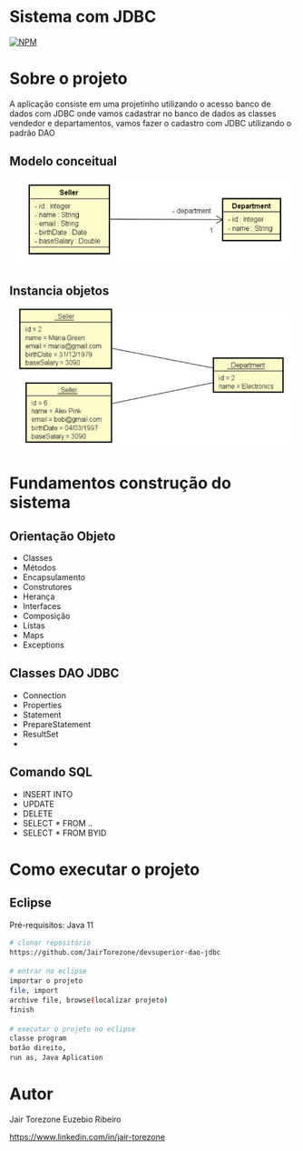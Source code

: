 # Sistema com JDBC 
[![NPM](https://img.shields.io/npm/l/react)](https://github.com/JairTorezone/ws-testes/blob/main/LICENSE) 

# Sobre o projeto

A aplicação consiste em uma projetinho utilizando o acesso banco de dados com JDBC onde vamos cadastrar no banco de dados as classes vendedor e departamentos, vamos fazer o cadastro com JDBC utilizando o padrão DAO

## Modelo conceitual
![Modelo Conceitual](https://github.com/JairTorezone/devsuperior-dao-jdbc/blob/59f820534f81064004fd9f0300d30d6900ebe3b9/uml/uml1.PNG)

## Instancia objetos
![Modelo Conceitual Objetos](https://github.com/JairTorezone/devsuperior-dao-jdbc/blob/59f820534f81064004fd9f0300d30d6900ebe3b9/uml/uml2.PNG)

# Fundamentos construção do sistema
## Orientação Objeto
- Classes
- Métodos
- Encapsulamento
- Construtores
- Herança
- Interfaces
- Composição
- Listas
- Maps
- Exceptions

## Classes DAO JDBC
- Connection
- Properties
- Statement
- PrepareStatement
- ResultSet
-
## Comando SQL
- INSERT INTO
- UPDATE
- DELETE
- SELECT * FROM ..
- SELECT * FROM BYID

# Como executar o projeto

## Eclipse
Pré-requisitos: Java 11

```bash
# clonar repositório
https://github.com/JairTorezone/devsuperior-dao-jdbc

# entrar no eclipse
importar o projeto
file, import
archive file, browse(localizar projeto)
finish

# executar o projeto no eclipse
classe program
botão direito,
run as, Java Aplication
```

# Autor

Jair Torezone Euzebio Ribeiro

https://www.linkedin.com/in/jair-torezone



